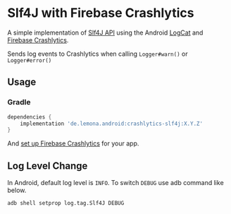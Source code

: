 # Slf4J with Firebase Crashlytics 

A simple implementation of [Slf4J API](http://www.slf4j.org/) 
using the Android [LogCat](http://developer.android.com/reference/android/util/Log.html)
and [Firebase Crashlytics](https://firebase.google.com/docs/crashlytics).

Sends log events to Crashlytics when calling `Logger#warn()` or `Logger#error()`

## Usage

### Gradle
```groovy
dependencies {
    implementation 'de.lemona.android:crashlytics-slf4j:X.Y.Z'
}
```

And [set up Firebase Crashlytics](https://firebase.google.com/docs/crashlytics/get-started?platform=android) for your app.

## Log Level Change

In Android, default log level is `INFO`. To switch `DEBUG` use adb command like below.
```
adb shell setprop log.tag.Slf4J DEBUG
```
